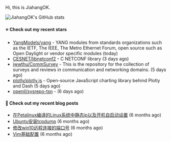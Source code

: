 Hi, this is JiahangOK.

![JiahangOK's GitHub stats](https://github-readme-stats.vercel.app/api?username=jiahangok&count_private=true)

#### ⭐ Check out my recent stars

- [YangModels/yang](https://github.com/YangModels/yang) - YANG modules from standards organizations such as the IETF, The IEEE, The Metro Ethernet Forum, open source such as Open Daylight or vendor specific modules (today)
- [CESNET/libnetconf2](https://github.com/CESNET/libnetconf2) - C NETCONF library (3 days ago)
- [jwwthu/CommSurvey](https://github.com/jwwthu/CommSurvey) - This is the repository for the collection of surveys and reviews in communication and networking domains. (5 days ago)
- [plotly/plotly.js](https://github.com/plotly/plotly.js) - Open-source JavaScript charting library behind Plotly and Dash (5 days ago)
- [openil/sysrepo-tsn](https://github.com/openil/sysrepo-tsn) -  (6 days ago)

#### 📜 Check out my recent blog posts

- [在Petalinux编译的Linux系统中静态ip以及开机自启动设置](http://jiahangok.github.io/2021/12/05/Petalinux%E7%BC%96%E8%AF%91%E7%9A%84Linux%E7%B3%BB%E7%BB%9F%E4%B8%AD%E9%9D%99%E6%80%81ip%E4%BB%A5%E5%8F%8A%E5%BC%80%E6%9C%BA%E8%87%AA%E5%90%AF%E5%8A%A8%E8%AE%BE%E7%BD%AE/) (6 months ago)
- [Ubuntu安装tcpdump](http://jiahangok.github.io/2021/12/04/Ubuntu%E5%AE%89%E8%A3%85tcpdump/) (6 months ago)
- [修改win10远程连接的端口号](http://jiahangok.github.io/2021/12/03/%E4%BF%AE%E6%94%B9win10%E8%BF%9C%E7%A8%8B%E8%BF%9E%E6%8E%A5%E7%9A%84%E7%AB%AF%E5%8F%A3%E5%8F%B7/) (6 months ago)
- [Vim基础配置](http://jiahangok.github.io/2021/12/03/Vim%E5%9F%BA%E7%A1%80%E9%85%8D%E7%BD%AE/) (6 months ago)